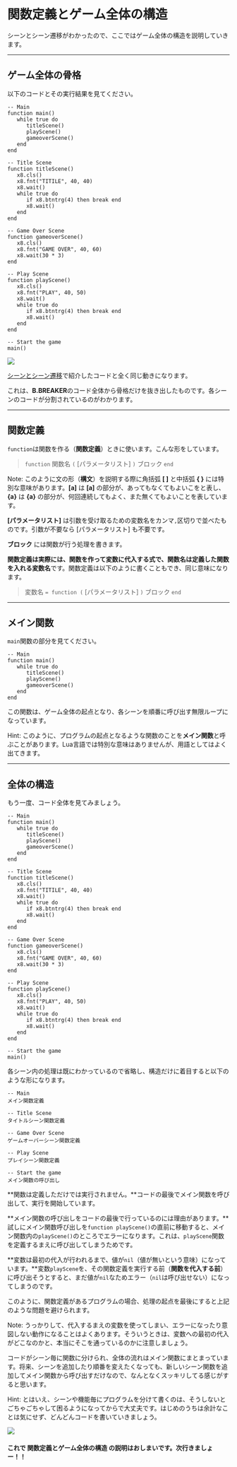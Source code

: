 # 関数定義とゲーム全体の構造

シーンとシーン遷移がわかったので、ここではゲーム全体の構造を説明していきます。

---

## ゲーム全体の骨格

以下のコードとその実行結果を見てください。

```
-- Main
function main()
   while true do
      titleScene()
      playScene()
      gameoverScene()
   end
end

-- Title Scene
function titleScene()
   x8.cls()
   x8.fnt("TITILE", 40, 40)
   x8.wait()
   while true do
      if x8.btntrg(4) then break end
      x8.wait()
   end
end

-- Game Over Scene
function gameoverScene()
   x8.cls()
   x8.fnt("GAME OVER", 40, 60)
   x8.wait(30 * 3)
end

-- Play Scene
function playScene()
   x8.cls()
   x8.fnt("PLAY", 40, 50)
   x8.wait()
   while true do
      if x8.btntrg(4) then break end
      x8.wait()
   end
end

-- Start the game
main()
```

![](imgs/tutorial_01/x8_tuto_01_scenes.gif)

[シーンとシーン遷移](tutorial_01_05.md#シーン遷移のコード)で紹介したコードと全く同じ動きになります。

これは、**B.BREAKER**のコード全体から骨格だけを抜き出したものです。各シーンのコードが分割されているのがわかります。

---

## 関数定義

`function`は関数を作る（**関数定義**）ときに使います。こんな形をしています。

> `function` 関数名 `(` [パラメータリスト] `)` ブロック `end`

Note: このように文の形（**構文**）を説明する際に角括弧 **[ ]** と中括弧 **{ }** には特別な意味があります。**[a]** は **[a]** の部分が、あってもなくてもよいこをと表し、**{a}** は **{a}** の部分が、何回連続してもよく、また無くてもよいことを表しています。

**[パラメータリスト]** は引数を受け取るための変数名をカンマ`,`区切りで並べたものです。引数が不要なら [パラメータリスト] も不要です。

**ブロック** には関数が行う処理を書きます。

**関数定義は実際には、関数を作って変数に代入する式で、関数名は定義した関数を入れる変数名**です。関数定義は以下のように書くこともでき、同じ意味になります。

> 変数名 `= function (` [パラメータリスト] `)` ブロック `end`

---

## メイン関数

`main`関数の部分を見てください。

```
-- Main
function main()
   while true do
      titleScene()
      playScene()
      gameoverScene()
   end
end
```

この関数は、ゲーム全体の起点となり、各シーンを順番に呼び出す無限ループになっています。

Hint: このように、プログラムの起点となるような関数のことを**メイン関数**と呼ぶことがあります。Lua言語では特別な意味はありませんが、用語としてはよく出てきます。

---

## 全体の構造

もう一度、コード全体を見てみましょう。

```
-- Main
function main()
   while true do
      titleScene()
      playScene()
      gameoverScene()
   end
end

-- Title Scene
function titleScene()
   x8.cls()
   x8.fnt("TITILE", 40, 40)
   x8.wait()
   while true do
      if x8.btntrg(4) then break end
      x8.wait()
   end
end

-- Game Over Scene
function gameoverScene()
   x8.cls()
   x8.fnt("GAME OVER", 40, 60)
   x8.wait(30 * 3)
end

-- Play Scene
function playScene()
   x8.cls()
   x8.fnt("PLAY", 40, 50)
   x8.wait()
   while true do
      if x8.btntrg(4) then break end
      x8.wait()
   end
end

-- Start the game
main()
```

各シーン内の処理は既にわかっているので省略し、構造だけに着目すると以下のような形になります。

```
-- Main
メイン関数定義

-- Title Scene
タイトルシーン関数定義

-- Game Over Scene
ゲームオーバーシーン関数定義

-- Play Scene
プレイシーン関数定義

-- Start the game
メイン関数の呼び出し
```

**関数は定義しただけでは実行されません。**コードの最後でメイン関数を呼び出して、実行を開始しています。

**メイン関数の呼び出しをコードの最後で行っているのには理由があります。**試しにメイン関数呼び出しを`function playScene()`の直前に移動すると、メイン関数内の`playScene()`のところでエラーになります。これは、`playScene`関数を定義するまえに呼び出してしまうためです。

**変数は最初の代入が行われるまで、値が`nil`（値が無いという意味）になっています。**変数`playScene`を、その関数定義を実行する前（**関数を代入する前**）に呼び出そうとすると、まだ値が`nil`なためエラー（`nil`は呼び出せない）になってしまうのです。

このように、関数定義があるプログラムの場合、処理の起点を最後にすると上記のような問題を避けられます。

Note: うっかりして、代入するまえの変数を使ってしまい、エラーになったり意図しない動作になることはよくあります。そういうときは、変数への最初の代入がどこなのかと、本当にそこを通っているのかに注意しましょう。

コードがシーン毎に関数に分けられ、全体の流れはメイン関数にまとまっています。将来、シーンを追加したり順番を変えたくなっても、新しいシーン関数を追加してメイン関数から呼び出すだけなので、なんとなくスッキリしてる感じがすると思います。

Hint: とはいえ、シーンや機能毎にプログラムを分けて書くのは、そうしないとごちゃごちゃして困るようになってからで大丈夫です。はじめのうちは余計なことは気にせず、どんどんコードを書いていきましょう。

![](imgs/tutorial_01/x8_tuto_01_scenes.gif)

#### これで **関数定義とゲーム全体の構造** の説明はおしまいです。次行きましょー！！
